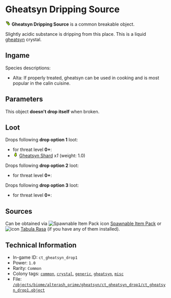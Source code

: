 # Gheatsyn Dripping Source

<img src="https://raw.githubusercontent.com/Ceterai/Enternia/main/objects/biome/alterash_prime/gheatsyn/ct_gheatsyn_drop1/icon.png" alt="Gheatsyn Dripping Source icon" loading="lazy" height="16px" width="auto" /> **Gheatsyn Dripping Source** is a common breakable object.

Slightly acidic substance is dripping from this place. This is a liquid [gheatsyn](https://ceterai.github.io/MyEnternia/Wiki/Tags/Gheatsyn) crystal.

## Ingame

Species descriptions:

- Alta: If properly treated, gheatsyn can be used in cooking and is most popular in the calin cuisine.

## Parameters

This object **doesn't drop itself** when broken.

## Loot

Drops following **drop option 1** loot:

- for threat level **0+**:
- <img src="https://raw.githubusercontent.com/Ceterai/Enternia/main/items/throwables/ct_gheatsyn_shard.png" alt="Gheatsyn Shard icon" loading="lazy" height="16px" width="auto" /> [Gheatsyn Shard](https://ceterai.github.io/MyEnternia/Wiki/GheatsynShard) x*1* (weight: 1.0)

Drops following **drop option 2** loot:

- for threat level **0+**:

Drops following **drop option 3** loot:

- for threat level **0+**:

## Sources

Can be obtained via <img src="https://raw.githubusercontent.com/Silverfeelin/Starbound-SpawnableItemPack/master/interface/sip/iconSmall.png" alt="Spawnable Item Pack icon" width="18" height="14"/> [Spawnable Item Pack](https://steamcommunity.com/sharedfiles/filedetails/?id=733665104) or <img src="https://steamuserimages-a.akamaihd.net/ugc/263843960696222713/3EC9A7C005541F7D577EBCB8C5736B4EFC9973D6/" alt="icon" width="8" height="12"/> [Tabula Rasa](https://community.playstarbound.com/resources/the-tabula-rasa.3222/) (if you have any of them installed).

## Technical Information

- In-game ID: `ct_gheatsyn_drop1`
- Power: `1.0`
- Rarity: `Common`
- Colony tags: [`common`](https://ceterai.github.io/MyEnternia/Wiki/Tags/Common), [`crystal`](https://ceterai.github.io/MyEnternia/Wiki/Tags/Crystal), [`generic`](https://ceterai.github.io/MyEnternia/Wiki/Tags/Generic), [`gheatsyn`](https://ceterai.github.io/MyEnternia/Wiki/Tags/Gheatsyn), [`misc`](https://ceterai.github.io/MyEnternia/Wiki/Tags/Misc)
- File: [`/objects/biome/alterash_prime/gheatsyn/ct_gheatsyn_drop1/ct_gheatsyn_drop1.object`](https://github.com/Ceterai/Enternia/blob/main/objects/biome/alterash_prime/gheatsyn/ct_gheatsyn_drop1/ct_gheatsyn_drop1.object)
